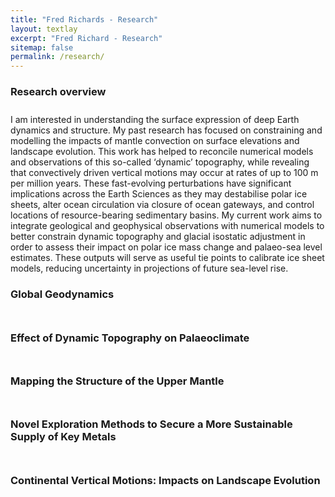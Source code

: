 ```yaml
---
title: "Fred Richards - Research"
layout: textlay
excerpt: "Fred Richard - Research"
sitemap: false
permalink: /research/
---
```


<h3 style="font-weight: bold">Research overview</h3> 
<p style="padding-top:10px">
I am interested in understanding the surface expression of deep Earth dynamics and structure. My past research has focused on constraining and modelling the impacts of mantle convection on surface elevations and landscape evolution. This work has helped to reconcile numerical models and observations of this so-called ‘dynamic’ topography, while revealing that convectively driven vertical motions may occur at rates of up to 100 m per million years. These fast-evolving perturbations have significant implications across the Earth Sciences as they may destabilise polar ice sheets, alter ocean circulation via closure of ocean gateways, and control locations of resource-bearing sedimentary basins. My current work aims to integrate geological and geophysical observations with numerical models to better constrain dynamic topography and glacial isostatic adjustment in order to assess their impact on polar ice mass change and palaeo-sea level estimates. These outputs will serve as useful tie points to calibrate ice sheet models, reducing uncertainty in projections of future sea-level rise.
</p>

<h3 style="font-weight: bold">Global Geodynamics</h3>
<p style="padding-top:10px">
</p>

<h3 style="font-weight: bold">Effect of Dynamic Topography on Palaeoclimate</h3>
<p style="padding-top:10px">
</p>

<h3 style="font-weight: bold">Mapping the Structure of the Upper Mantle</h3>
<p style="padding-top:10px">
</p>

<h3 style="font-weight: bold">Novel Exploration Methods to Secure a More Sustainable Supply of Key Metals</h3>
<p style="padding-top:10px">
</p>

<h3 style="font-weight: bold">Continental Vertical Motions: Impacts on Landscape Evolution</h3>
<p style="padding-top:10px">
</p>

